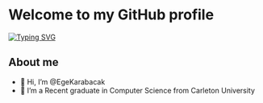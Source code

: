 # Welcome to my GitHub profile

[![Typing SVG](https://readme-typing-svg.demolab.com?font=Montserrat&weight=800&pause=1000&color=3190F7&center=true&random=false&width=435&lines=Hello+there+%F0%9F%91%8B;I'm+Ege+Karabacak)](https://git.io/typing-svg)

## About me
- 👋 Hi, I’m @EgeKarabacak
- 👀 I’m a Recent graduate in Computer Science from Carleton University

<!---
EgeKarabacak/EgeKarabacak is a ✨ special ✨ repository because its `README.md` (this file) appears on your GitHub profile.
You can click the Preview link to take a look at your changes.
--->
